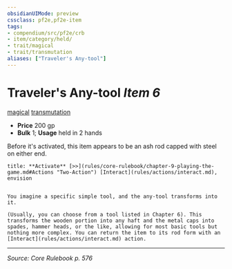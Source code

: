 ```yaml
---
obsidianUIMode: preview
cssclass: pf2e,pf2e-item
tags:
- compendium/src/pf2e/crb
- item/category/held/
- trait/magical
- trait/transmutation
aliases: ["Traveler's Any-tool"]
---
```

# Traveler's Any-tool *Item 6*  
[magical](magical.md "Magical Item Trait")  [transmutation](transmutation.md "Transmutation School Trait")  

- **Price** 200 gp
- **Bulk** 1; **Usage** held in 2 hands

Before it's activated, this item appears to be an ash rod capped with steel on either end.

```ad-embed-ability
title: **Activate** [>>](rules/core-rulebook/chapter-9-playing-the-game.md#Actions "Two-Action") [Interact](rules/actions/interact.md), envision


You imagine a specific simple tool, and the any-tool transforms into it.

(Usually, you can choose from a tool listed in Chapter 6). This transforms the wooden portion into any haft and the metal caps into spades, hammer heads, or the like, allowing for most basic tools but nothing more complex. You can return the item to its rod form with an [Interact](rules/actions/interact.md) action.
```


---
*Source: Core Rulebook p. 576*